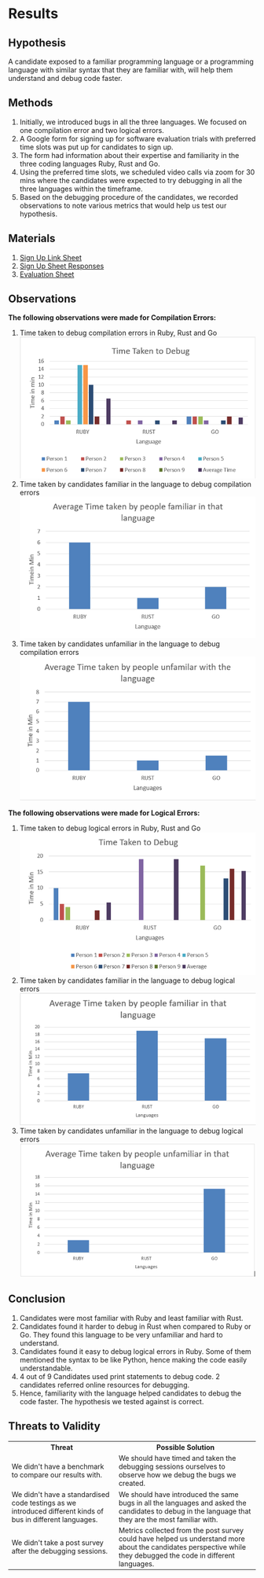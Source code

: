 <h1>Results</h1>

<h2>Hypothesis</h2>
<p>A candidate exposed to a familiar programming language or a programming language with similar syntax that they are familiar with, will help them understand and debug code faster.</p>
<h2>Methods</h2>
<ol>
  <li>Initially, we introduced bugs in all the three languages. We focused on one compilation error and two logical errors.</li>
  <li>A Google form for signing up for software evaluation trials with preferred time slots was put up for candidates to sign up.</li>
  <li>The form had information about their expertise and familiarity in the three coding languages Ruby, Rust and Go.</li>
  <li>Using the preferred time slots, we scheduled video calls via zoom for 30 mins where the candidates were expected to try debugging in all the three languages within the timeframe.</li>
  <li>Based on the debugging procedure of the candidates, we recorded observations to note various metrics that would help us test our hypothesis.</li>
</ol>

<h2>Materials</h2>
<ol>
  <li><a href="https://forms.gle/dGQZxhJNkcengY2d9">Sign Up Link Sheet</a></li>
  <li><a href="https://tinyurl.com/y4kfdams">Sign Up Sheet Responses</a></li>
  <li><a href="https://tinyurl.com/y5we29rn">Evaluation Sheet</a></li>
</ol>
<h2>Observations</h2>
<p><b>The following observations were made for Compilation Errors:</b></p>
<ol>
  <li>Time taken to debug compilation errors in Ruby, Rust and Go<br><img src="https://github.com/ChaitanyaBandikatla/GameOfLife/blob/master/img/compilation_debug_time.PNG"></li>
  <li>Time taken by candidates familiar in the language to debug compilation errors<br><img src="https://github.com/ChaitanyaBandikatla/GameOfLife/blob/master/img/compilation_familiar_time.PNG"></li>
  <li>Time taken by candidates unfamiliar in the language to debug compilation errors<br><img src="https://github.com/ChaitanyaBandikatla/GameOfLife/blob/master/img/compilation_unfamiliar_time.PNG"></li>
</ol>
<p><b>The following observations were made for Logical Errors:</b></p>
<ol>
<li>Time taken to debug logical errors in Ruby, Rust and Go<br><img src="https://github.com/ChaitanyaBandikatla/GameOfLife/blob/master/img/logical_debug_time.PNG"></li>
  <li>Time taken by candidates familiar in the language to debug logical errors<br><img src="https://github.com/ChaitanyaBandikatla/GameOfLife/blob/master/img/logical_familiar_time.PNG"></li>
  <li>Time taken by candidates unfamiliar in the language to debug logical errors<br><img src="https://github.com/ChaitanyaBandikatla/GameOfLife/blob/master/img/logical_unfamiliar_time.PNG"></li>
  </ol>
<h2>Conclusion</h2>
<ol>
  <li>Candidates were most familiar with Ruby and least familiar with Rust.</li>
  <li>Candidates found it harder to debug in Rust when compared to Ruby or Go. They found this language to be very unfamiliar and hard to understand. </li>
  <li>Candidates found it easy to debug logical errors in Ruby. Some of them mentioned the syntax to be like Python, hence making the code easily understandable.</li>
  <li>4 out of 9 Candidates used print statements to debug code. 2 candidates referred online resources for debugging.</li>
  <li>Hence, familiarity with the language helped candidates to debug the code faster. The hypothesis we tested against is correct.</li>
</ol>
<h2>Threats to Validity</h2>
<table style="width:100%">
  <tr>
    <th>Threat</th>
    <th>Possible Solution</th>
  </tr>
  <tr>
    <td>We didn't have a benchmark to compare our results with.</td>
    <td>We should have timed and taken the debugging sessions ourselves to observe how we debug the bugs we created.</td>
  </tr>
  <tr>
    <td>We didn't have a standardised code testings as we introduced different kinds of bus in different languages.</td>
    <td>We should have introduced the same bugs in all the languages and asked the candidates to debug in the language that they are the most familiar with.</td>
  </tr>
  <tr>
    <td>We didn't take a post survey after the debugging sessions.</td>
    <td>Metrics collected from the post survey could have helped us understand more about the candidates perspective while they debugged the code in different languages.</td>
  </tr>
</table>
